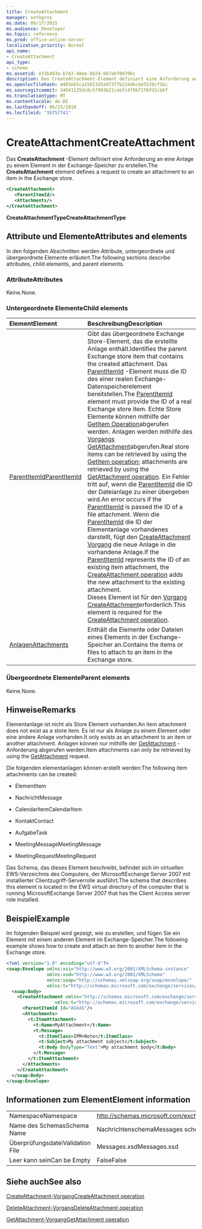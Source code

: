 ```yaml
---
title: CreateAttachment
manager: sethgros
ms.date: 09/17/2015
ms.audience: Developer
ms.topic: reference
ms.prod: office-online-server
localization_priority: Normal
api_name:
- CreateAttachment
api_type:
- schema
ms.assetid: e33b403a-b7d3-48ee-8d24-6b7abf0d70bc
description: Das CreateAttachment-Element definiert eine Anforderung an eine Anlage zu einem Element in der Exchange-Speicher zu erstellen.
ms.openlocfilehash: d403eb5ca15623d3a973f7b224dbcde5529cf1bc
ms.sourcegitcommit: 34041125dc8c5f993b21cebfc4f8b72f0fd2cb6f
ms.translationtype: MT
ms.contentlocale: de-DE
ms.lasthandoff: 06/25/2018
ms.locfileid: "19757741"
---
```

# <a name="createattachment"></a><span data-ttu-id="aa929-103">CreateAttachment</span><span class="sxs-lookup"><span data-stu-id="aa929-103">CreateAttachment</span></span>

<span data-ttu-id="aa929-104">Das **CreateAttachment** -Element definiert eine Anforderung an eine Anlage zu einem Element in der Exchange-Speicher zu erstellen.</span><span class="sxs-lookup"><span data-stu-id="aa929-104">The **CreateAttachment** element defines a request to create an attachment to an item in the Exchange store.</span></span> 
  
```xml
<CreateAttachment>
   <ParentItemId/>
   <Attachments/>
</CreateAttachment>
```

 <span data-ttu-id="aa929-105">**CreateAttachmentType**</span><span class="sxs-lookup"><span data-stu-id="aa929-105">**CreateAttachmentType**</span></span>
## <a name="attributes-and-elements"></a><span data-ttu-id="aa929-106">Attribute und Elemente</span><span class="sxs-lookup"><span data-stu-id="aa929-106">Attributes and elements</span></span>

<span data-ttu-id="aa929-107">In den folgenden Abschnitten werden Attribute, untergeordnete und übergeordnete Elemente erläutert.</span><span class="sxs-lookup"><span data-stu-id="aa929-107">The following sections describe attributes, child elements, and parent elements.</span></span>
  
### <a name="attributes"></a><span data-ttu-id="aa929-108">Attribute</span><span class="sxs-lookup"><span data-stu-id="aa929-108">Attributes</span></span>

<span data-ttu-id="aa929-109">Keine.</span><span class="sxs-lookup"><span data-stu-id="aa929-109">None.</span></span>
  
### <a name="child-elements"></a><span data-ttu-id="aa929-110">Untergeordnete Elemente</span><span class="sxs-lookup"><span data-stu-id="aa929-110">Child elements</span></span>

|<span data-ttu-id="aa929-111">**Element**</span><span class="sxs-lookup"><span data-stu-id="aa929-111">**Element**</span></span>|<span data-ttu-id="aa929-112">**Beschreibung**</span><span class="sxs-lookup"><span data-stu-id="aa929-112">**Description**</span></span>|
|:-----|:-----|
|[<span data-ttu-id="aa929-113">ParentItemId</span><span class="sxs-lookup"><span data-stu-id="aa929-113">ParentItemId</span></span>](parentitemid.md) <br/> |<span data-ttu-id="aa929-114">Gibt das übergeordnete Exchange Store-Element, das die erstellte Anlage enthält.</span><span class="sxs-lookup"><span data-stu-id="aa929-114">Identifies the parent Exchange store item that contains the created attachment.</span></span> <span data-ttu-id="aa929-115">Das [ParentItemId](parentitemid.md) -Element muss die ID des einer realen Exchange-Datenspeicherelement bereitstellen.</span><span class="sxs-lookup"><span data-stu-id="aa929-115">The [ParentItemId](parentitemid.md) element must provide the ID of a real Exchange store item.</span></span> <span data-ttu-id="aa929-116">Echte Store Elemente können mithilfe der [GetItem Operation](getitem-operation.md)abgerufen werden. Anlagen werden mithilfe des [Vorgangs GetAttachment](getattachment-operation.md)abgerufen.</span><span class="sxs-lookup"><span data-stu-id="aa929-116">Real store items can be retrieved by using the [GetItem operation](getitem-operation.md); attachments are retrieved by using the [GetAttachment operation](getattachment-operation.md).</span></span> <span data-ttu-id="aa929-117">Ein Fehler tritt auf, wenn die [ParentItemId](parentitemid.md) die ID der Dateianlage zu einer übergeben wird.</span><span class="sxs-lookup"><span data-stu-id="aa929-117">An error occurs if the [ParentItemId](parentitemid.md) is passed the ID of a file attachment.</span></span> <span data-ttu-id="aa929-118">Wenn die [ParentItemId](parentitemid.md) die ID der Elementanlage vorhandenes darstellt, fügt den [CreateAttachment Vorgang](createattachment-operation.md) die neue Anlage in die vorhandene Anlage.</span><span class="sxs-lookup"><span data-stu-id="aa929-118">If the [ParentItemId](parentitemid.md) represents the ID of an existing item attachment, the [CreateAttachment operation](createattachment-operation.md) adds the new attachment to the existing attachment.</span></span>  <br/> <span data-ttu-id="aa929-119">Dieses Element ist für den [Vorgang CreateAttachment](createattachment-operation.md)erforderlich.</span><span class="sxs-lookup"><span data-stu-id="aa929-119">This element is required for the [CreateAttachment operation](createattachment-operation.md).</span></span>  <br/> |
|[<span data-ttu-id="aa929-120">Anlagen</span><span class="sxs-lookup"><span data-stu-id="aa929-120">Attachments</span></span>](attachments-ex15websvcsotherref.md) <br/> |<span data-ttu-id="aa929-121">Enthält die Elemente oder Dateien eines Elements in der Exchange-Speicher an.</span><span class="sxs-lookup"><span data-stu-id="aa929-121">Contains the items or files to attach to an item in the Exchange store.</span></span>  <br/> |
   
### <a name="parent-elements"></a><span data-ttu-id="aa929-122">Übergeordnete Elemente</span><span class="sxs-lookup"><span data-stu-id="aa929-122">Parent elements</span></span>

<span data-ttu-id="aa929-123">Keine.</span><span class="sxs-lookup"><span data-stu-id="aa929-123">None.</span></span>
  
## <a name="remarks"></a><span data-ttu-id="aa929-124">Hinweise</span><span class="sxs-lookup"><span data-stu-id="aa929-124">Remarks</span></span>

<span data-ttu-id="aa929-125">Elementanlage ist nicht als Store Element vorhanden.</span><span class="sxs-lookup"><span data-stu-id="aa929-125">An item attachment does not exist as a store item.</span></span> <span data-ttu-id="aa929-126">Es ist nur als Anlage zu einem Element oder eine andere Anlage vorhanden.</span><span class="sxs-lookup"><span data-stu-id="aa929-126">It only exists as an attachment to an item or another attachment.</span></span> <span data-ttu-id="aa929-127">Anlagen können nur mithilfe der [GetAttachment](getattachment.md) -Anforderung abgerufen werden.</span><span class="sxs-lookup"><span data-stu-id="aa929-127">Item attachments can only be retrieved by using the [GetAttachment](getattachment.md) request.</span></span> 
  
<span data-ttu-id="aa929-128">Die folgenden elementanlagen können erstellt werden:</span><span class="sxs-lookup"><span data-stu-id="aa929-128">The following item attachments can be created:</span></span>
  
- <span data-ttu-id="aa929-129">Element</span><span class="sxs-lookup"><span data-stu-id="aa929-129">Item</span></span>
    
- <span data-ttu-id="aa929-130">Nachricht</span><span class="sxs-lookup"><span data-stu-id="aa929-130">Message</span></span>
    
- <span data-ttu-id="aa929-131">CalendarItem</span><span class="sxs-lookup"><span data-stu-id="aa929-131">CalendarItem</span></span>
    
- <span data-ttu-id="aa929-132">Kontakt</span><span class="sxs-lookup"><span data-stu-id="aa929-132">Contact</span></span>
    
- <span data-ttu-id="aa929-133">Aufgabe</span><span class="sxs-lookup"><span data-stu-id="aa929-133">Task</span></span>
    
- <span data-ttu-id="aa929-134">MeetingMessage</span><span class="sxs-lookup"><span data-stu-id="aa929-134">MeetingMessage</span></span>
    
- <span data-ttu-id="aa929-135">MeetingRequest</span><span class="sxs-lookup"><span data-stu-id="aa929-135">MeetingRequest</span></span>
    
<span data-ttu-id="aa929-136">Das Schema, das dieses Element beschreibt, befindet sich im virtuellen EWS-Verzeichnis des Computers, der MicrosoftExchange Server 2007 mit installierter Clientzugriff-Serverrolle ausführt.</span><span class="sxs-lookup"><span data-stu-id="aa929-136">The schema that describes this element is located in the EWS virtual directory of the computer that is running MicrosoftExchange Server 2007 that has the Client Access server role installed.</span></span>
  
## <a name="example"></a><span data-ttu-id="aa929-137">Beispiel</span><span class="sxs-lookup"><span data-stu-id="aa929-137">Example</span></span>

<span data-ttu-id="aa929-138">Im folgenden Beispiel wird gezeigt, wie zu erstellen, und fügen Sie ein Element mit einem anderen Element im Exchange-Speicher.</span><span class="sxs-lookup"><span data-stu-id="aa929-138">The following example shows how to create and attach an item to another item in the Exchange store.</span></span>
  
```XML
<?xml version="1.0" encoding="utf-8"?>
<soap:Envelope xmlns:xsi="http://www.w3.org/2001/XMLSchema-instance"
               xmlns:xsd="http://www.w3.org/2001/XMLSchema"
               xmlns:soap="http://schemas.xmlsoap.org/soap/envelope/"
               xmlns:t="http://schemas.microsoft.com/exchange/services/2006/types">
  <soap:Body>
    <CreateAttachment xmlns="http://schemas.microsoft.com/exchange/services/2006/messages" 
                  xmlns:t="http://schemas.microsoft.com/exchange/services/2006/types">
      <ParentItemId Id="ASkAS"/>
      <Attachments>
        <t:ItemAttachment>
          <t:Name>MyAttachment</t:Name>
          <t:Message>
            <t:ItemClass>IPM>Note</t:ItemClass>
            <t:Subject>My attachment subject</t:Subject>
            <t:Body BodyType="Text">My attachment body</t:Body>
          </t:Message>
        </t:ItemAttachment>
      </Attachments>
    </CreateAttachment>
  </soap:Body>
</soap:Envelope>
```

## <a name="element-information"></a><span data-ttu-id="aa929-139">Informationen zum Element</span><span class="sxs-lookup"><span data-stu-id="aa929-139">Element information</span></span>

|||
|:-----|:-----|
|<span data-ttu-id="aa929-140">Namespace</span><span class="sxs-lookup"><span data-stu-id="aa929-140">Namespace</span></span>  <br/> |http://schemas.microsoft.com/exchange/services/2006/messages  <br/> |
|<span data-ttu-id="aa929-141">Name des Schemas</span><span class="sxs-lookup"><span data-stu-id="aa929-141">Schema Name</span></span>  <br/> |<span data-ttu-id="aa929-142">Nachrichtenschema</span><span class="sxs-lookup"><span data-stu-id="aa929-142">Messages schema</span></span>  <br/> |
|<span data-ttu-id="aa929-143">Überprüfungsdatei</span><span class="sxs-lookup"><span data-stu-id="aa929-143">Validation File</span></span>  <br/> |<span data-ttu-id="aa929-144">Messages.xsd</span><span class="sxs-lookup"><span data-stu-id="aa929-144">Messages.xsd</span></span>  <br/> |
|<span data-ttu-id="aa929-145">Leer kann sein</span><span class="sxs-lookup"><span data-stu-id="aa929-145">Can be Empty</span></span>  <br/> |<span data-ttu-id="aa929-146">False</span><span class="sxs-lookup"><span data-stu-id="aa929-146">False</span></span>  <br/> |
   
## <a name="see-also"></a><span data-ttu-id="aa929-147">Siehe auch</span><span class="sxs-lookup"><span data-stu-id="aa929-147">See also</span></span>



[<span data-ttu-id="aa929-148">CreateAttachment-Vorgang</span><span class="sxs-lookup"><span data-stu-id="aa929-148">CreateAttachment operation</span></span>](createattachment-operation.md)
  
[<span data-ttu-id="aa929-149">DeleteAttachment-Vorgang</span><span class="sxs-lookup"><span data-stu-id="aa929-149">DeleteAttachment operation</span></span>](deleteattachment-operation.md)
  
[<span data-ttu-id="aa929-150">GetAttachment-Vorgang</span><span class="sxs-lookup"><span data-stu-id="aa929-150">GetAttachment operation</span></span>](getattachment-operation.md)

